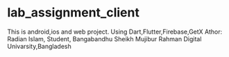 # lab_assignment_client
This is android,ios and web project.
Using Dart,Flutter,Firebase,GetX
Athor: Radian Islam, Student, Bangabandhu Sheikh Mujibur Rahman Digital Univarsity,Bangladesh
